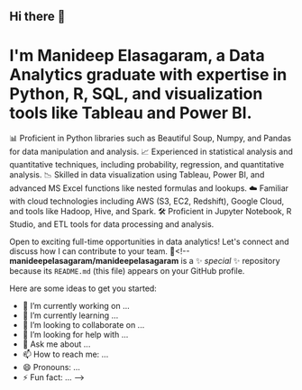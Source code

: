##                                               Hi there 👋

# I'm Manideep Elasagaram, a Data Analytics graduate with expertise in Python, R, SQL, and visualization tools like Tableau and Power BI.

📊 Proficient in Python libraries such as Beautiful Soup, Numpy, and Pandas for data manipulation and analysis.
📈 Experienced in statistical analysis and quantitative techniques, including probability, regression, and quantitative analysis.
📉 Skilled in data visualization using Tableau, Power BI, and advanced MS Excel functions like nested formulas and lookups.
☁️ Familiar with cloud technologies including AWS (S3, EC2, Redshift), Google Cloud, and tools like Hadoop, Hive, and Spark.
🛠️ Proficient in Jupyter Notebook, R Studio, and ETL tools for data processing and analysis.

Open to exciting full-time opportunities in data analytics! Let's connect and discuss how I can contribute to your team. 🌟<!--
**manideepelasagaram/manideepelasagaram** is a ✨ _special_ ✨ repository because its `README.md` (this file) appears on your GitHub profile.

Here are some ideas to get you started:

- 🔭 I’m currently working on ...
- 🌱 I’m currently learning ...
- 👯 I’m looking to collaborate on ...
- 🤔 I’m looking for help with ...
- 💬 Ask me about ...
- 📫 How to reach me: ...
- 😄 Pronouns: ...
- ⚡ Fun fact: ...
-->
